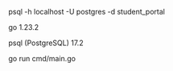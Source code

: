 psql -h localhost -U postgres -d student_portal

go 1.23.2

psql (PostgreSQL) 17.2

go run cmd/main.go